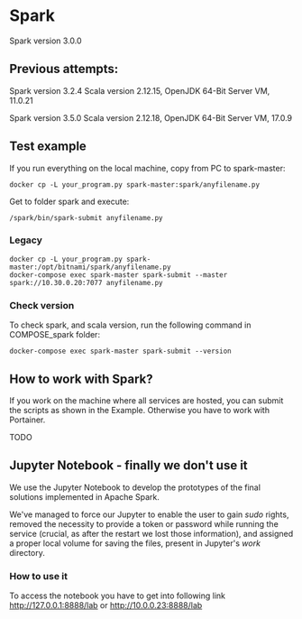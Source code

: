 # Spark

Spark version 3.0.0

## Previous attempts:

Spark version 3.2.4
Scala version 2.12.15, OpenJDK 64-Bit Server VM, 11.0.21

Spark version 3.5.0
Scala version 2.12.18, OpenJDK 64-Bit Server VM, 17.0.9

## Test example

If you run everything on the local machine, copy from PC to spark-master:

```
docker cp -L your_program.py spark-master:spark/anyfilename.py
```

Get to folder spark and execute:

```
/spark/bin/spark-submit anyfilename.py
```

### Legacy

```
docker cp -L your_program.py spark-master:/opt/bitnami/spark/anyfilename.py
docker-compose exec spark-master spark-submit --master spark://10.30.0.20:7077 anyfilename.py
```

### Check version

To check spark, and scala version, run the following command in COMPOSE_spark folder:

```
docker-compose exec spark-master spark-submit --version
```

## How to work with Spark?

If you work on the machine where all services are hosted, you can submit the scripts as shown in the Example. Otherwise you have to work with Portainer.

TODO

## Jupyter Notebook - finally we don't use it

We use the Jupyter Notebook to develop the prototypes of the final solutions implemented in Apache Spark.

We've managed to force our Jupyter to enable the user to gain *sudo* rights, removed the necessity to provide a token or password while running the service (crucial, as after the restart we lost those information), and assigned a proper local volume for saving the files, present in Jupyter's *work* directory.

### How to use it

To access the notebook you have to get into following link http://127.0.0.1:8888/lab or http://10.0.0.23:8888/lab


